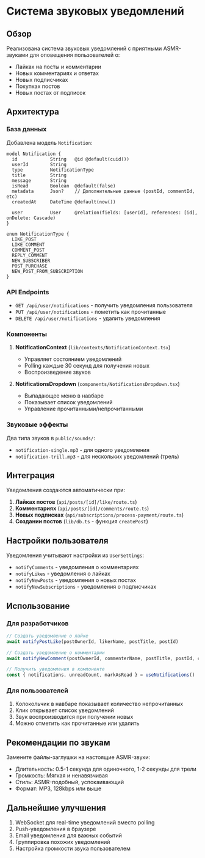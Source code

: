 # Система звуковых уведомлений

## Обзор

Реализована система звуковых уведомлений с приятными ASMR-звуками для оповещения пользователей о:
- Лайках на посты и комментарии
- Новых комментариях и ответах
- Новых подписчиках
- Покупках постов
- Новых постах от подписок

## Архитектура

### База данных

Добавлена модель `Notification`:
```prisma
model Notification {
  id            String   @id @default(cuid())
  userId        String
  type          NotificationType
  title         String
  message       String
  isRead        Boolean  @default(false)
  metadata      Json?    // Дополнительные данные (postId, commentId, etc)
  createdAt     DateTime @default(now())
  
  user          User     @relation(fields: [userId], references: [id], onDelete: Cascade)
}

enum NotificationType {
  LIKE_POST
  LIKE_COMMENT
  COMMENT_POST
  REPLY_COMMENT
  NEW_SUBSCRIBER
  POST_PURCHASE
  NEW_POST_FROM_SUBSCRIPTION
}
```

### API Endpoints

- `GET /api/user/notifications` - получить уведомления пользователя
- `PUT /api/user/notifications` - пометить как прочитанные
- `DELETE /api/user/notifications` - удалить уведомления

### Компоненты

1. **NotificationContext** (`lib/contexts/NotificationContext.tsx`)
   - Управляет состоянием уведомлений
   - Polling каждые 30 секунд для получения новых
   - Воспроизведение звуков

2. **NotificationsDropdown** (`components/NotificationsDropdown.tsx`)
   - Выпадающее меню в навбаре
   - Показывает список уведомлений
   - Управление прочитанными/непрочитанными

### Звуковые эффекты

Два типа звуков в `public/sounds/`:
- `notification-single.mp3` - для одного уведомления
- `notification-trill.mp3` - для нескольких уведомлений (трель)

## Интеграция

Уведомления создаются автоматически при:

1. **Лайках постов** (`api/posts/[id]/like/route.ts`)
2. **Комментариях** (`api/posts/[id]/comments/route.ts`)
3. **Новых подписках** (`api/subscriptions/process-payment/route.ts`)
4. **Создании постов** (`lib/db.ts` - функция `createPost`)

## Настройки пользователя

Уведомления учитывают настройки из `UserSettings`:
- `notifyComments` - уведомления о комментариях
- `notifyLikes` - уведомления о лайках
- `notifyNewPosts` - уведомления о новых постах
- `notifyNewSubscriptions` - уведомления о подписчиках

## Использование

### Для разработчиков

```typescript
// Создать уведомление о лайке
await notifyPostLike(postOwnerId, likerName, postTitle, postId)

// Создать уведомление о комментарии
await notifyNewComment(postOwnerId, commenterName, postTitle, postId, commentId)

// Получить уведомления в компоненте
const { notifications, unreadCount, markAsRead } = useNotifications()
```

### Для пользователей

1. Колокольчик в навбаре показывает количество непрочитанных
2. Клик открывает список уведомлений
3. Звук воспроизводится при получении новых
4. Можно отметить как прочитанные или удалить

## Рекомендации по звукам

Замените файлы-заглушки на настоящие ASMR-звуки:
- Длительность: 0.5-1 секунда для одиночного, 1-2 секунды для трели
- Громкость: Мягкая и ненавязчивая
- Стиль: ASMR-подобный, успокаивающий
- Формат: MP3, 128kbps или выше

## Дальнейшие улучшения

1. WebSocket для real-time уведомлений вместо polling
2. Push-уведомления в браузере
3. Email уведомления для важных событий
4. Группировка похожих уведомлений
5. Настройка громкости звука пользователем 